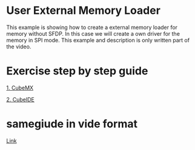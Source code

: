# User External Memory Loader

This example is showing how to create a external memory loader for memory without SFDP.
In this case we will create a own driver for the memory in SPI mode. 
This example and description is only written part of the video. 

# Exercise step by step guide
[1. CubeMX](./description/2_extmem_user_mx.md)

[2. CubeIDE](/description/3_extmem_user_ide.md)

# samegiude in vide format

[Link]()
